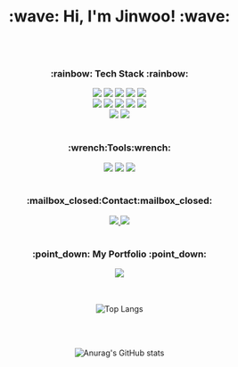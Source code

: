 <div align="center">
  <h1>:wave: Hi, I'm Jinwoo! :wave:</h1>
  
  <br/>
  <br/>

  <h3>:rainbow: Tech Stack :rainbow:</h3>
  <img src="https://img.shields.io/badge/java-%23ED8B00.svg?style=for-the-badge&logo=openjdk&logoColor=white"/>
  <img src="https://img.shields.io/badge/spring-%236DB33F.svg?style=for-the-badge&logo=spring&logoColor=white"/>
  <img src="https://img.shields.io/badge/Thymeleaf-%23005C0F.svg?style=for-the-badge&logo=Thymeleaf&logoColor=white"/>
  <img src="https://img.shields.io/badge/javascript-%23323330.svg?style=for-the-badge&logo=javascript&logoColor=%23F7DF1E"/>
  <img src="https://img.shields.io/badge/mysql-%2300f.svg?style=for-the-badge&logo=mysql&logoColor=white"/>
  <br/>
  <img src="https://img.shields.io/badge/MariaDB-003545?style=for-the-badge&logo=mariadb&logoColor=white"/>
  <img src="https://img.shields.io/badge/redis-%23DD0031.svg?style=for-the-badge&logo=redis&logoColor=white"/>
  <img src="https://img.shields.io/badge/html5-%23E34F26.svg?style=for-the-badge&logo=html5&logoColor=white"/>
  <img src="https://img.shields.io/badge/css3-%231572B6.svg?style=for-the-badge&logo=css3&logoColor=white"/>
  <img src="https://img.shields.io/badge/git-%23F05033.svg?style=for-the-badge&logo=git&logoColor=white"/>
  <br/>
  <img src="https://img.shields.io/badge/grafana-%23F46800.svg?style=for-the-badge&logo=grafana&logoColor=white"/>
  <img src="https://img.shields.io/badge/Prometheus-E6522C?style=for-the-badge&logo=Prometheus&logoColor=white"/>
  
  <br/>
  <br/>
  
  <h3>:wrench:Tools:wrench:</h3>
  <img src="https://img.shields.io/badge/IntelliJIDEA-000000.svg?style=for-the-badge&logo=intellij-idea&logoColor=white"/>
  <img src="https://img.shields.io/badge/AWS-%23FF9900.svg?style=for-the-badge&logo=amazon-aws&logoColor=white"/>
  <img src="https://img.shields.io/badge/github-%23121011.svg?style=for-the-badge&logo=github&logoColor=white"/>
  
  <br/>
  <br/>
  
  <h3>:mailbox_closed:Contact:mailbox_closed:</h3>
  <a href="https://velog.io/@jincode96/posts">
    <img src="https://img.shields.io/badge/velog-20C997.svg?style=for-the-badge&logo=velog&logoColor=white"/>
  </a>
  <img src="https://img.shields.io/badge/kimwoo232800@naver.com-D14836?style=for-the-badge&logo=gmail&logoColor=white"/>
  
  <br/>
  <br/>

  <h3>:point_down: My Portfolio :point_down:</h3>
  <a href="https://www.notion.so/6d21af1caeb44506904b6803132c0647">
    <img src="https://img.shields.io/badge/Notion-%23000000.svg?style=for-the-badge&logo=notion&logoColor=white"/>
  </a>
  
  <br/>
  <br/>
  <br/>

  ![Top Langs](https://github-readme-stats.vercel.app/api/top-langs/?username=JinCode96&layout=compact)

  <br/>
  <br/>

  ![Anurag's GitHub stats](https://github-readme-stats.vercel.app/api?username=JinCode96&show_icons=true&theme=radical)

</div>
